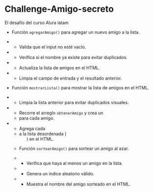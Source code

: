 # Challenge-Amigo-secreto
El desafio del curso Alura latam


 * Función `agregarAmigo()` para agregar un nuevo amigo a la lista.
 * - Valida que el input no esté vacío.
 * - Verifica si el nombre ya existe para evitar duplicados.
 * - Actualiza la lista de amigos en el HTML.
 * - Limpia el campo de entrada y el resultado anterior.


 * Función `mostrarLista()` para mostrar la lista de amigos en el HTML.
 * - Limpia la lista anterior para evitar duplicados visuales.
 * - Recorre el arreglo `obtenerAmigo` y crea un <li> para cada amigo.
 * - Agrega cada <li> a la lista desordenada (<ul>) en el HTML.

 * Función `sortearAmigo()` para sortear un amigo al azar.
 * - Verifica que haya al menos un amigo en la lista.
 * - Genera un índice aleatorio válido.
 * - Muestra el nombre del amigo sorteado en el HTML.
